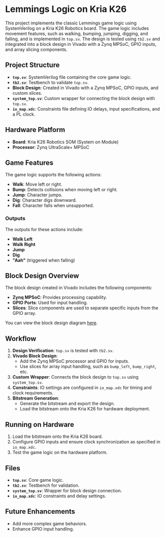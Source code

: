 # Lemmings Logic on Kria K26

This project implements the classic Lemmings game logic using SystemVerilog on a Kria K26 Robotics board. The game logic includes movement features, such as walking, bumping, jumping, digging, and falling, and is implemented in `top.sv`. The design is tested using `tb2.sv` and integrated into a block design in Vivado with a Zynq MPSoC, GPIO inputs, and array slicing components.

## Project Structure

- **`top.sv`**: SystemVerilog file containing the core game logic.
- **`tb2.sv`**: Testbench to validate `top.sv`.
- **Block Design**: Created in Vivado with a Zynq MPSoC, GPIO inputs, and custom slices.
- **`system_top.sv`**: Custom wrapper for connecting the block design with `top.sv`.
- **`io_map.xdc`**: Constraints file defining IO delays, input specifications, and a PL clock.

## Hardware Platform

- **Board**: Kria K26 Robotics SOM (System on Module)
- **Processor**: Zynq UltraScale+ MPSoC

## Game Features

The game logic supports the following actions:

- **Walk**: Move left or right.
- **Bump**: Detects collisions when moving left or right.
- **Jump**: Character jumps.
- **Dig**: Character digs downward.
- **Fall**: Character falls when unsupported.

### Outputs

The outputs for these actions include:
- **Walk Left**
- **Walk Right**
- **Jump**
- **Dig**
- **"Aah"** (triggered when falling)

## Block Design Overview

The block design created in Vivado includes the following components:

- **Zynq MPSoC**: Provides processing capability.
- **GPIO Ports**: Used for input handling.
- **Slices**: Slice components are used to separate specific inputs from the GPIO array.

You can view the block design diagram [here](https://drive.google.com/file/d/1nFb5LIJLOup0f4hYctwPwXYZykjD-sUa/view?usp=sharing).

## Workflow

1. **Design Verification**: `top.sv` is tested with `tb2.sv`.
2. **Vivado Block Design**:
   - Add the Zynq MPSoC processor and GPIO for inputs.
   - Use slices for array input handling, such as `bump_left`, `bump_right`, etc.
3. **Custom Wrapper**: Connects the block design to `top.sv` using `system_top.sv`.
4. **Constraints**: IO settings are configured in `io_map.xdc` for timing and clock requirements.
5. **Bitstream Generation**:
   - Generate the bitstream and export the design.
   - Load the bitstream onto the Kria K26 for hardware deployment.

## Running on Hardware

1. Load the bitstream onto the Kria K26 board.
2. Configure GPIO inputs and ensure clock synchronization as specified in `io_map.xdc`.
3. Test the game logic on the hardware platform.

## Files

- **`top.sv`**: Core game logic.
- **`tb2.sv`**: Testbench for validation.
- **`system_top.sv`**: Wrapper for block design connection.
- **`io_map.xdc`**: IO constraints and delay settings.

## Future Enhancements

- Add more complex game behaviors.
- Enhance GPIO input handling.
